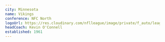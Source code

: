```yaml
---
city: Minnesota
name: Vikings
conference: NFC North
logoUrl: https://res.cloudinary.com/nflleague/image/private/f_auto/league/teguylrnqqmfcwxvcmmz
headCoach: Kevin O'Connell
established: 1961
---
```

